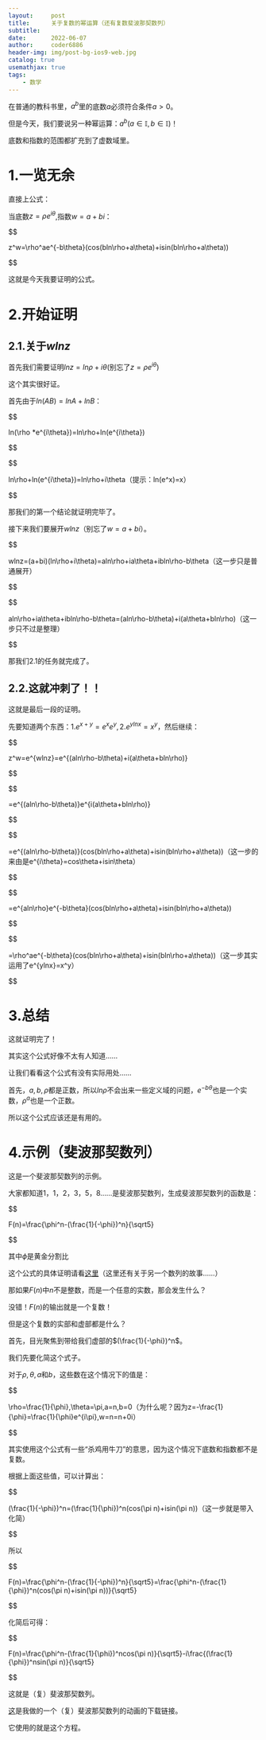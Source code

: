 ```yaml
---
layout:     post
title:      关于复数的幂运算（还有复数斐波那契数列）
subtitle:   
date:       2022-06-07
author:     coder6886
header-img: img/post-bg-ios9-web.jpg
catalog: true
usemathjax: true
tags:
    - 数学
---
```

在普通的教科书里，$a^b$里的底数$a$必须符合条件$a>0$。

但是今天，我们要说另一种幂运算：$a^b(a\in\mathbb{I},b\in\mathbb{I})$！

底数和指数的范围都扩充到了虚数域里。

# 1.一览无余

直接上公式：

当底数$z=\rho e^{i\theta}$,指数$w=a+bi$：

$$

z^w=\rho^ae^{-b\theta}(cos(bln\rho+a\theta)+isin(bln\rho+a\theta))

$$

这就是今天我要证明的公式。

# 2.开始证明

## 2.1.关于$wlnz$

首先我们需要证明$lnz=ln\rho+i\theta$(别忘了$z=\rho e^{i\theta}$)

这个其实很好证。

首先由于$ln(AB)=lnA+lnB$：

$$

ln(\rho *e^{i\theta})=ln\rho+ln(e^{i\theta})

$$

$$

ln\rho+ln(e^{i\theta})=ln\rho+i\theta（提示：ln(e^x)=x）

$$

那我们的第一个结论就证明完毕了。

接下来我们要展开$wlnz$（别忘了$w=a+bi$）。

$$

wlnz=(a+bi)(ln\rho+i\theta)=aln\rho+ia\theta+ibln\rho-b\theta（这一步只是普通展开）

$$

$$

aln\rho+ia\theta+ibln\rho-b\theta=(aln\rho-b\theta)+i(a\theta+bln\rho)（这一步只不过是整理）

$$

那我们2.1的任务就完成了。

## 2.2.这就冲刺了！！

这就是最后一段的证明。

先要知道两个东西：$1.e^{x+y}=e^xe^y,2.e^{ylnx}=x^y$，然后继续：

$$

z^w=e^{wlnz}=e^{(aln\rho-b\theta)+i(a\theta+bln\rho)}

$$

$$

=e^{(aln\rho-b\theta)}e^{i(a\theta+bln\rho)}

$$

$$

=e^{(aln\rho-b\theta)}(cos(bln\rho+a\theta)+isin(bln\rho+a\theta))（这一步的来由是e^{i\theta}=cos\theta+isin\theta）

$$

$$

=e^{aln\rho}e^{-b\theta}(cos(bln\rho+a\theta)+isin(bln\rho+a\theta))

$$

$$

=\rho^ae^{-b\theta}(cos(bln\rho+a\theta)+isin(bln\rho+a\theta))（这一步其实运用了e^{ylnx}=x^y）

$$

# 3.总结
这就证明完了！

其实这个公式好像不太有人知道……

让我们看看这个公式有没有实际用处……

首先，$a,b,\rho$都是正数，所以$ln\rho$不会出来一些定义域的问题，$e^{-b\theta}$也是一个实数，$\rho^a$也是一个正数。

所以这个公式应该还是有用的。

# 4.示例（斐波那契数列）
这是一个斐波那契数列的示例。

大家都知道1，1，2，3，5，8……是斐波那契数列，生成斐波那契数列的函数是：

$$

F(n)=\frac{\phi^n-(\frac{1}{-\phi})^n}{\sqrt5}

$$

其中$\phi$是黄金分割比

这个公式的具体证明请看[这里](https://www.youtube.com/watch?v=e7SnRPubg-g)（这里还有关于另一个数列的故事……）

那如果$F(n)$中$n$不是整数，而是一个任意的实数，那会发生什么？

没错！$F(n)$的输出就是一个复数！

但是这个复数的实部和虚部都是什么？

首先，目光聚焦到带给我们虚部的$(\frac{1}{-\phi})^n$。

我们先要化简这个式子。

对于$\rho,\theta,a$和$b$，这些数在这个情况下的值是：

$$

\rho=\frac{1}{\phi},\theta=\pi,a=n,b=0（为什么呢？因为z=-\frac{1}{\phi}=\frac{1}{\phi}e^{i\pi},w=n=n+0i）

$$

其实使用这个公式有一些“杀鸡用牛刀”的意思，因为这个情况下底数和指数都不是复数。

根据上面这些值，可以计算出：

$$

(\frac{1}{-\phi})^n=(\frac{1}{\phi})^n(cos(\pi n)+isin(\pi n))（这一步就是带入化简）

$$

所以

$$

F(n)=\frac{\phi^n-(\frac{1}{-\phi})^n}{\sqrt5}=\frac{\phi^n-(\frac{1}{\phi})^n(cos(\pi n)+isin(\pi n))}{\sqrt5}

$$

化简后可得：

$$

F(n)=\frac{\phi^n-(\frac{1}{\phi})^ncos(\pi n)}{\sqrt5}-i\frac{(\frac{1}{\phi})^nsin(\pi n)}{\sqrt5}

$$

这就是（复）斐波那契数列。

[这](https://github.com/Coder6886/coder6886.github.io/blob/master/word_files/complex-fibonacci.ggb)是我做的一个（复）斐波那契数列的动画的下载链接。

它使用的就是这个方程。